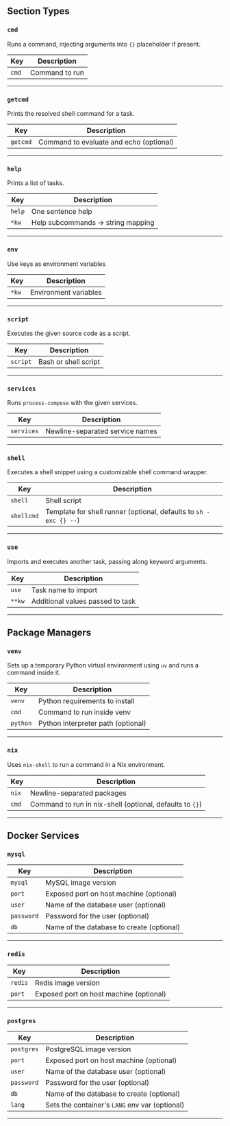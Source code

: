 ## Section Types

### `cmd`  
Runs a command, injecting arguments into `{}` placeholder if present.

| Key   | Description         |
|-------|---------------------|
| `cmd` | Command to run      |

---

### `getcmd`  
Prints the resolved shell command for a task.

| Key     | Description                             |
|---------|-----------------------------------------|
| `getcmd`| Command to evaluate and echo (optional) |

---

### `help`  
Prints a list of tasks.

| Key    | Description       |
|--------|-------------------
| `help` | One sentence help |
| `*kw`  | Help subcommands -> string mapping |

---

### `env`  
Use keys as environment variables

| Key    | Description       |
|--------|-------------------
| `*kw`  | Environment variables |

---

### `script`  
Executes the given source code as a script.

| Key      | Description         |
|----------|---------------------|
| `script` | Bash or shell script |

---

### `services`  
Runs `process-compose` with the given services.

| Key       | Description                                      |
|-----------|--------------------------------------------------|
| `services`| Newline-separated service names                  |

---

### `shell`  
Executes a shell snippet using a customizable shell command wrapper.

| Key        | Description                                                        |
|------------|--------------------------------------------------------------------|
| `shell`    | Shell script                                                       |
| `shellcmd` | Template for shell runner (optional, defaults to `sh -exc {} --`)  |

---

### `use`  
Imports and executes another task, passing along keyword arguments.

| Key     | Description                        |
|---------|------------------------------------|
| `use`   | Task name to import                |
| `**kw`  | Additional values passed to task   |

---

## Package Managers

### `venv`  
Sets up a temporary Python virtual environment using `uv` and runs a command inside it.

| Key      | Description                        |
|----------|------------------------------------|
| `venv`   | Python requirements to install     |
| `cmd`    | Command to run inside venv         |
| `python` | Python interpreter path (optional) |

---

### `nix`  
Uses `nix-shell` to run a command in a Nix environment.

| Key   | Description                                              |
|-------|----------------------------------------------------------|
| `nix` | Newline-separated packages                               |
| `cmd` | Command to run in nix-shell (optional, defaults to `{}`) |

---

## Docker Services

### `mysql`

| Key       | Description                               |
|-----------|-------------------------------------------|
| `mysql`   | MySQL image version                       |
| `port`    | Exposed port on host machine (optional)   |
| `user`    | Name of the database user (optional)      |
| `password`| Password for the user (optional)          |
| `db`      | Name of the database to create (optional) |

---

### `redis`

| Key     | Description                             |
|---------|-----------------------------------------|
| `redis` | Redis image version                     |
| `port`  | Exposed port on host machine (optional) |

---

### `postgres`

| Key       | Description                                        |
|-----------|----------------------------------------------------|
| `postgres`| PostgreSQL image version                           |
| `port`    | Exposed port on host machine (optional)            |
| `user`    | Name of the database user (optional)               |
| `password`| Password for the user (optional)                   |
| `db`      | Name of the database to create (optional)          |
| `lang`    | Sets the container's `LANG` env var (optional)     |

---
